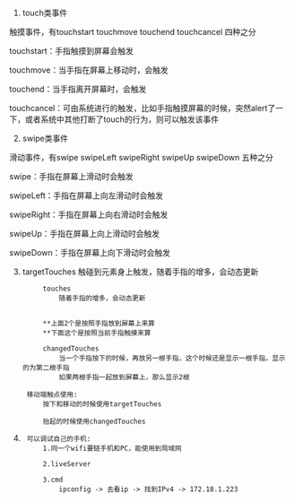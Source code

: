 ###
1. touch类事件

触摸事件，有touchstart touchmove touchend touchcancel 四种之分

touchstart：手指触摸到屏幕会触发

touchmove：当手指在屏幕上移动时，会触发

touchend：当手指离开屏幕时，会触发

touchcancel：可由系统进行的触发，比如手指触摸屏幕的时候，突然alert了一下，或者系统中其他打断了touch的行为，则可以触发该事件

2. swipe类事件

滑动事件，有swipe swipeLeft swipeRight swipeUp swipeDown 五种之分

swipe：手指在屏幕上滑动时会触发

swipeLeft：手指在屏幕上向左滑动时会触发

swipeRight：手指在屏幕上向右滑动时会触发

swipeUp：手指在屏幕上向上滑动时会触发

swipeDown：手指在屏幕上向下滑动时会触发

3. targetTouches
            触碰到元素身上触发，随着手指的增多，会动态更新

            touches
                随着手指的增多，会动态更新


            **上面2个是按照手指放到屏幕上来算
            **下面这个是按照当前手指触摸来算    

            changedTouches
                当一个手指按下的时候，再放另一根手指，这个时候还是显示一根手指，显示的为第二根手指
                如果两根手指一起放到屏幕上，那么显示2根

        移动端触点使用:
            按下和移动的时候使用targetTouches

            抬起的时候使用changedTouches

4. 
        可以调试自己的手机:
            1.同一个wifi要链手机和PC，能使用到局域网

            2.liveServer

            3.cmd
                ipconfig -> 去看ip -> 找到IPv4 -> 172.18.1.223         